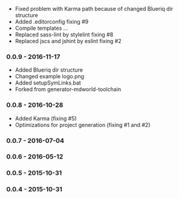 * Fixed problem with Karma path because of changed Blueriq dir structure
* Added .editorconfig fixing #9
* Compile templates ...
* Replaced sass-lint by stylelint fixing #8
* Replaced jscs and jshint by eslint fixing #2

### 0.0.9 - 2016-11-17

* Added Blueriq dir structure
* Changed example logo.png
* Added setupSymLinks.bat
* Forked from generator-mdworld-toolchain

### 0.0.8 - 2016-10-28

* Added Karma (fixing #5)
* Optimizations for project generation (fixing #1 and #2)

### 0.0.7 - 2016-07-04
### 0.0.6 - 2016-05-12
### 0.0.5 - 2015-10-31
### 0.0.4 - 2015-10-31
